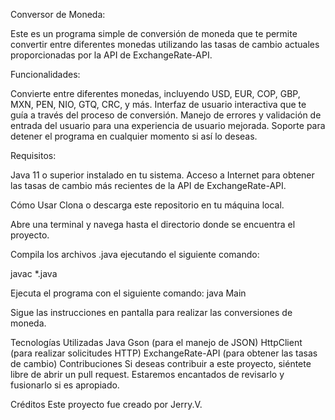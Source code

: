 Conversor de Moneda: 

Este es un programa simple de conversión de moneda que te permite convertir entre diferentes monedas utilizando las tasas de cambio actuales proporcionadas por la API de ExchangeRate-API.

Funcionalidades:

Convierte entre diferentes monedas, incluyendo USD, EUR, COP, GBP, MXN, PEN, NIO, GTQ, CRC, y más.
Interfaz de usuario interactiva que te guía a través del proceso de conversión.
Manejo de errores y validación de entrada del usuario para una experiencia de usuario mejorada.
Soporte para detener el programa en cualquier momento si así lo deseas. 

Requisitos:

Java 11 o superior instalado en tu sistema.
Acceso a Internet para obtener las tasas de cambio más recientes de la API de ExchangeRate-API.

Cómo Usar
Clona o descarga este repositorio en tu máquina local.

Abre una terminal y navega hasta el directorio donde se encuentra el proyecto.

Compila los archivos .java ejecutando el siguiente comando:

javac *.java


Ejecuta el programa con el siguiente comando:
java Main


Sigue las instrucciones en pantalla para realizar las conversiones de moneda.

Tecnologías Utilizadas
Java
Gson (para el manejo de JSON)
HttpClient (para realizar solicitudes HTTP)
ExchangeRate-API (para obtener las tasas de cambio)
Contribuciones
Si deseas contribuir a este proyecto, siéntete libre de abrir un pull request. Estaremos encantados de revisarlo y fusionarlo si es apropiado.

Créditos
Este proyecto fue creado por Jerry.V.

